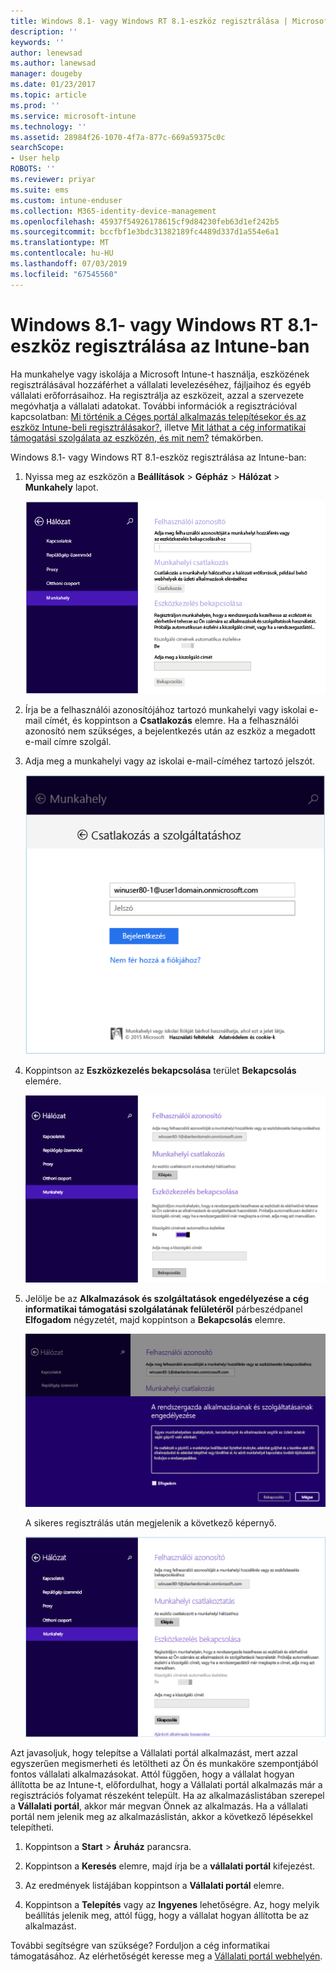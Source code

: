 ```yaml
---
title: Windows 8.1- vagy Windows RT 8.1-eszköz regisztrálása | Microsoft Docs
description: ''
keywords: ''
author: lenewsad
ms.author: lanewsad
manager: dougeby
ms.date: 01/23/2017
ms.topic: article
ms.prod: ''
ms.service: microsoft-intune
ms.technology: ''
ms.assetid: 28984f26-1070-4f7a-877c-669a59375c0c
searchScope:
- User help
ROBOTS: ''
ms.reviewer: priyar
ms.suite: ems
ms.custom: intune-enduser
ms.collection: M365-identity-device-management
ms.openlocfilehash: 45937f54926178615cf9d84230feb63d1ef242b5
ms.sourcegitcommit: bccfbf1e3bdc31382189fc4489d337d1a554e6a1
ms.translationtype: MT
ms.contentlocale: hu-HU
ms.lasthandoff: 07/03/2019
ms.locfileid: "67545560"
---
```

# <a name="how-to-enroll-your-windows-81-or-windows-rt-81-device-in-intune"></a>Windows 8.1- vagy Windows RT 8.1-eszköz regisztrálása az Intune-ban  

Ha munkahelye vagy iskolája a Microsoft Intune-t használja, eszközének regisztrálásával hozzáférhet a vállalati levelezéséhez, fájljaihoz és egyéb vállalati erőforrásaihoz. Ha regisztrálja az eszközeit, azzal a szervezete megóvhatja a vállalati adatokat. További információk a regisztrációval kapcsolatban: [Mi történik a Céges portál alkalmazás telepítésekor és az eszköz Intune-beli regisztrálásakor?](what-happens-if-you-install-the-company-portal-app-and-enroll-your-device-in-intune-windows.md), illetve [Mit láthat a cég informatikai támogatási szolgálata az eszközén, és mit nem?](what-info-can-your-company-see-when-you-enroll-your-device-in-intune.md) témakörben.  


Windows 8.1- vagy Windows RT 8.1-eszköz regisztrálása az Intune-ban:  

1. Nyissa meg az eszközön a **Beállítások** &gt; **Gépház** &gt; **Hálózat** &gt; **Munkahely** lapot.  

    ![nav-to-workplace](./media/W81-1-workplacejoin.png)  

2. Írja be a felhasználói azonosítójához tartozó munkahelyi vagy iskolai e-mail címét, és koppintson a **Csatlakozás** elemre. Ha a felhasználói azonosító nem szükséges, a bejelentkezés után az eszköz a megadott e-mail címre szolgál.  

3. Adja meg a munkahelyi vagy az iskolai e-mail-címéhez tartozó jelszót.  


    ![type-password](./media/W81-2-workplacesettings_signin.png)  

4. Koppintson az **Eszközkezelés bekapcsolása** terület **Bekapcsolás** elemére.  


    ![turn-on-device-management](./media/W81-3-dev-mgt-turn-on.png)  

5. Jelölje be az **Alkalmazások és szolgáltatások engedélyezése a cég informatikai támogatási szolgálatának felületéről** párbeszédpanel **Elfogadom** négyzetét, majd koppintson a **Bekapcsolás** elemre.  


    ![turn-on-allow-apps-services](./media/W81-4-agree-allow-apps-services.png)  

    A sikeres regisztrálás után megjelenik a következő képernyő.  


    ![enrollment-complete](./media/W81-5-enrolled-done.png)

Azt javasoljuk, hogy telepítse a Vállalati portál alkalmazást, mert azzal egyszerűen megismerheti és letöltheti az Ön és munkaköre szempontjából fontos vállalati alkalmazásokat. Attól függően, hogy a vállalat hogyan állította be az Intune-t, előfordulhat, hogy a Vállalati portál alkalmazás már a regisztrációs folyamat részeként települt. Ha az alkalmazáslistában szerepel a **Vállalati portál**, akkor már megvan Önnek az alkalmazás. Ha a vállalati portál nem jelenik meg az alkalmazáslistán, akkor a következő lépésekkel telepítheti.

1. Koppintson a **Start** &gt; **Áruház** parancsra.  

2. Koppintson a **Keresés** elemre, majd írja be a **vállalati portál** kifejezést.  

3. Az eredmények listájában koppintson a **Vállalati portál** elemre.  

4. Koppintson a **Telepítés** vagy az **Ingyenes** lehetőségre. Az, hogy melyik beállítás jelenik meg, attól függ, hogy a vállalat hogyan állította be az alkalmazást.  

További segítségre van szüksége? Forduljon a cég informatikai támogatásához. Az elérhetőségét keresse meg a [Vállalati portál webhelyén](https://go.microsoft.com/fwlink/?linkid=2010980).  
